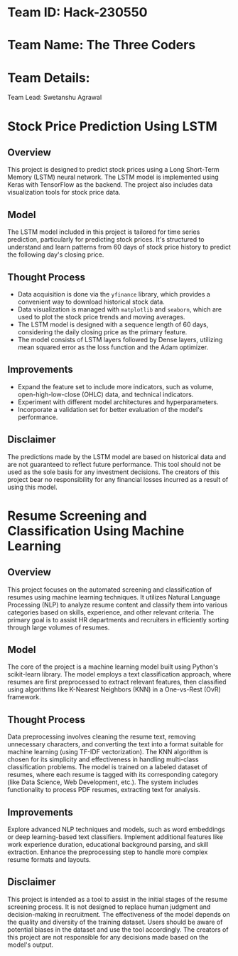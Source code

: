 # Team ID: Hack-230550
# Team Name: The Three Coders
# Team Details:
Team Lead: Swetanshu Agrawal

# Stock Price Prediction Using LSTM

## Overview

This project is designed to predict stock prices using a Long Short-Term Memory (LSTM) neural network. The LSTM model is implemented using Keras with TensorFlow as the backend. The project also includes data visualization tools for stock price data.

## Model

The LSTM model included in this project is tailored for time series prediction, particularly for predicting stock prices. It's structured to understand and learn patterns from 60 days of stock price history to predict the following day's closing price.

## Thought Process

- Data acquisition is done via the `yfinance` library, which provides a convenient way to download historical stock data.
- Data visualization is managed with `matplotlib` and `seaborn`, which are used to plot the stock price trends and moving averages.
- The LSTM model is designed with a sequence length of 60 days, considering the daily closing price as the primary feature.
- The model consists of LSTM layers followed by Dense layers, utilizing mean squared error as the loss function and the Adam optimizer.


## Improvements

- Expand the feature set to include more indicators, such as volume, open-high-low-close (OHLC) data, and technical indicators.
- Experiment with different model architectures and hyperparameters.
- Incorporate a validation set for better evaluation of the model's performance.

## Disclaimer

The predictions made by the LSTM model are based on historical data and are not guaranteed to reflect future performance. This tool should not be used as the sole basis for any investment decisions. The creators of this project bear no responsibility for any financial losses incurred as a result of using this model.


# Resume Screening and Classification Using Machine Learning

## Overview
This project focuses on the automated screening and classification of resumes using machine learning techniques. It utilizes Natural Language Processing (NLP) to analyze resume content and classify them into various categories based on skills, experience, and other relevant criteria. The primary goal is to assist HR departments and recruiters in efficiently sorting through large volumes of resumes.

## Model
The core of the project is a machine learning model built using Python's scikit-learn library. The model employs a text classification approach, where resumes are first preprocessed to extract relevant features, then classified using algorithms like K-Nearest Neighbors (KNN) in a One-vs-Rest (OvR) framework.

## Thought Process
Data preprocessing involves cleaning the resume text, removing unnecessary characters, and converting the text into a format suitable for machine learning (using TF-IDF vectorization).
The KNN algorithm is chosen for its simplicity and effectiveness in handling multi-class classification problems.
The model is trained on a labeled dataset of resumes, where each resume is tagged with its corresponding category (like Data Science, Web Development, etc.).
The system includes functionality to process PDF resumes, extracting text for analysis.

## Improvements
Explore advanced NLP techniques and models, such as word embeddings or deep learning-based text classifiers.
Implement additional features like work experience duration, educational background parsing, and skill extraction.
Enhance the preprocessing step to handle more complex resume formats and layouts.

## Disclaimer
This project is intended as a tool to assist in the initial stages of the resume screening process. It is not designed to replace human judgment and decision-making in recruitment. The effectiveness of the model depends on the quality and diversity of the training dataset. Users should be aware of potential biases in the dataset and use the tool accordingly. The creators of this project are not responsible for any decisions made based on the model's output.


